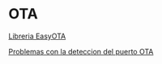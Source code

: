 # OTA

[Libreria EasyOTA](https://github.com/jeroenvermeulen/JeVe_EasyOTA)

[Problemas con la deteccion del puerto OTA](https://github.com/esp8266/Arduino/issues/4212)
